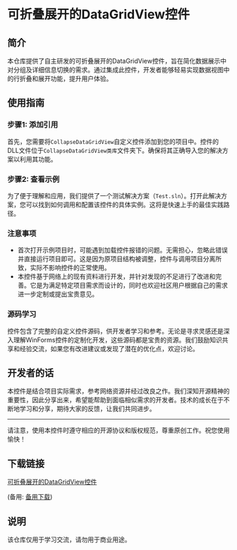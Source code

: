 # 可折叠展开的DataGridView控件

## 简介
本仓库提供了自主研发的可折叠展开的DataGridView控件，旨在简化数据展示中对分组及详细信息切换的需求。通过集成此控件，开发者能够轻易实现数据视图中的行折叠和展开功能，提升用户体验。

## 使用指南

### 步骤1: 添加引用
首先，您需要将`CollapseDataGridView`自定义控件添加到您的项目中。控件的DLL文件位于`CollapseDataGridView类库`文件夹下。确保将其正确导入您的解决方案以利用其功能。

### 步骤2: 查看示例
为了便于理解和应用，我们提供了一个测试解决方案（`Test.sln`）。打开此解决方案，您可以找到如何调用和配置该控件的具体实例。这将是快速上手的最佳实践路径。

### 注意事项
- 首次打开示例项目时，可能遇到加载控件报错的问题。无需担心，忽略此错误并直接运行项目即可。这是因为原项目结构被调整，控件与调用项目分离所致，实际不影响控件的正常使用。
- 本控件基于网络上的现有资料进行开发，并针对发现的不足进行了改进和完善。它是为满足特定项目需求而设计的，同时也欢迎社区用户根据自己的需求进一步定制或提出宝贵意见。

### 源码学习
控件包含了完整的自定义控件源码，供开发者学习和参考。无论是寻求灵感还是深入理解WinForms控件的定制化开发，这些源码都是宝贵的资源。我们鼓励知识共享和经验交流，如果您有改进建议或发现了潜在的优化点，欢迎讨论。

## 开发者的话
本控件是结合项目实际需求，参考网络资源并经过改良之作。我们深知开源精神的重要性，因此分享出来，希望能帮助到面临相似需求的开发者。技术的成长在于不断地学习和分享，期待大家的反馈，让我们共同进步。

---

请注意，使用本控件时遵守相应的开源协议和版权规范，尊重原创工作。祝您使用愉快！

## 下载链接
[可折叠展开的DataGridView控件](https://pan.quark.cn/s/401cefe35237) 

(备用: [备用下载](https://pan.baidu.com/s/1T3VdXKbSkx8VyoRcMTe0oQ?pwd=1234))

## 说明

该仓库仅用于学习交流，请勿用于商业用途。
